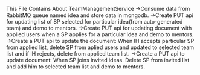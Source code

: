 This File Contains About TeamManagementService 
->Consume data from RabbitMQ queue named idea and store data in mongodb. 
->Create PUT api for updating list of SP selected for particular idea(from auto-generated team) and demo to mentors.
->Create PUT api for updating document with applied users when a SP applies for a particular idea and demo to mentors.
->Create a PUT api to update the document: When IH accepts particular SP from applied list, delete SP from aplied users and updated to selected team list and if IH rejects, delete from applied team list.
->Create a PUT api to update document: When SP joins invited ideas. Delete SP from invited list and add him to selected team list and demo to mentors.
